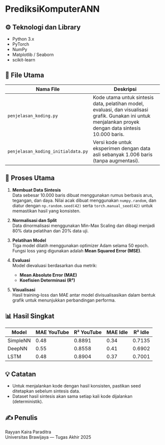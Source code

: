 # PrediksiKomputerANN

## ⚙️ Teknologi dan Library
- Python 3.x
- PyTorch
- NumPy
- Matplotlib / Seaborn
- scikit-learn

## 📁 File Utama
| Nama File                        | Deskripsi |
|----------------------------------|-----------|
| `penjelasan_koding.py`           | Kode utama untuk sintesis data, pelatihan model, evaluasi, dan visualisasi grafik. Gunakan ini untuk menjalankan proyek dengan data sintesis 10.000 baris. |
| `penjelasan_koding_initialdata.py` | Versi kode untuk eksperimen dengan data asli sebanyak 1.006 baris (tanpa augmentasi). |

## 🔢 Proses Utama
1. **Membuat Data Sintesis**  
   Data sebesar 10.000 baris dibuat menggunakan rumus berbasis arus, tegangan, dan daya. Nilai acak dibuat menggunakan `numpy.random`, dan diatur dengan `np.random.seed(42)` serta `torch.manual_seed(42)` untuk memastikan hasil yang konsisten.

2. **Normalisasi dan Split**  
   Data dinormalisasi menggunakan Min-Max Scaling dan dibagi menjadi 80% data pelatihan dan 20% data uji.

3. **Pelatihan Model**  
   Tiga model dilatih menggunakan optimizer Adam selama 50 epoch. Fungsi loss yang digunakan adalah **Mean Squared Error (MSE)**.

4. **Evaluasi**  
   Model dievaluasi berdasarkan dua metrik:
   - **Mean Absolute Error (MAE)**
   - **Koefisien Determinasi (R²)**

5. **Visualisasi**  
   Hasil training-loss dan MAE antar model divisualisasikan dalam bentuk grafik untuk menunjukkan perbandingan performa.

## 📊 Hasil Singkat
| Model    | MAE YouTube | R² YouTube | MAE Idle | R² Idle |
|----------|-------------|------------|----------|---------|
| SimpleNN | 0.48        | 0.8891     | 0.34     | 0.7135  |
| DeepNN   | 0.55        | 0.8558     | 0.41     | 0.6902  |
| LSTM     | 0.48        | 0.8904     | 0.37     | 0.7001  |

## 💡 Catatan
- Untuk menjalankan kode dengan hasil konsisten, pastikan seed ditetapkan sebelum sintesis data.
- Dataset hasil sintesis akan sama setiap kali kode dijalankan (deterministik).

## ✍️ Penulis
Rayyan Kaira Paraditra  
Universitas Brawijaya — Tugas Akhir 2025


